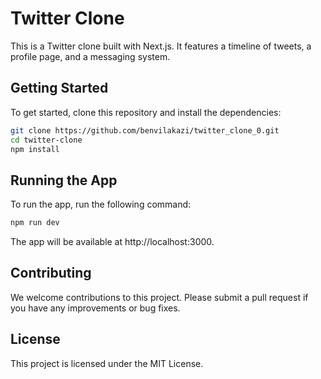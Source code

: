 # Twitter Clone

This is a Twitter clone built with Next.js. It features a timeline of tweets, a profile page, and a messaging system.

## Getting Started

To get started, clone this repository and install the dependencies:
```bash
git clone https://github.com/benvilakazi/twitter_clone_0.git 
cd twitter-clone
npm install
```
## Running the App

To run the app, run the following command:
```bash
npm run dev
```
The app will be available at http://localhost:3000. 

## Contributing

We welcome contributions to this project. Please submit a pull request if you have any improvements or bug fixes.

## License

This project is licensed under the MIT License.
